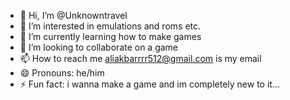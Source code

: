 - 👋 Hi, I’m @Unknowntravel
- 👀 I’m interested in emulations and roms etc.
- 🌱 I’m currently learning how to make games
- 💞️ I’m looking to collaborate on a game
- 📫 How to reach me aliakbarrrr512@gmail.com is my email
- 😄 Pronouns: he/him
- ⚡ Fun fact: i wanna make a game and im completely new to it...

<!---
Unknowntravel/Unknowntravel is a ✨ special ✨ repository because its `README.md` (this file) appears on your GitHub profile.
You can click the Preview link to take a look at your changes.
--->
